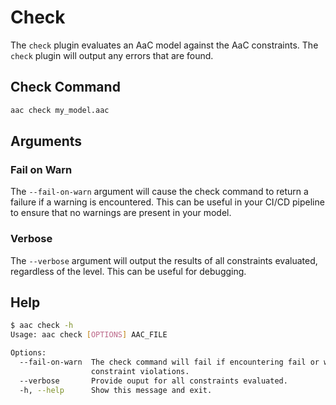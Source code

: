 # Check

The `check` plugin evaluates an AaC model against the AaC constraints.  The `check` plugin will output any errors that are found.

## Check Command

```bash
aac check my_model.aac
```

## Arguments

### Fail on Warn

The `--fail-on-warn` argument will cause the check command to return a failure if a warning is encountered.  This can be useful in your CI/CD pipeline to ensure that no warnings are present in your model.

### Verbose

The `--verbose` argument will output the results of all constraints evaluated, regardless of the level.  This can be useful for debugging.

## Help

```bash
$ aac check -h
Usage: aac check [OPTIONS] AAC_FILE

Options:
  --fail-on-warn  The check command will fail if encountering fail or warn
                  constraint violations.
  --verbose       Provide ouput for all constraints evaluated.
  -h, --help      Show this message and exit.
```